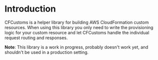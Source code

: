 # Introduction

CFCustoms is a helper library for building AWS CloudFormation custom resources. When using this library you only need to write the provisioning logic for your custom resource and let CFCustoms handle the individual request routing and responses.


**Note**: This library is a work in progress, probably doesn't work yet, and shouldn't be used in a production setting.